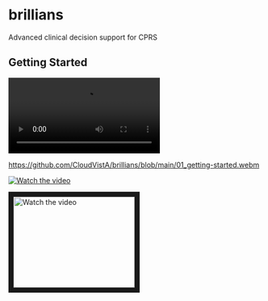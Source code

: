 # brillians
Advanced clinical decision support for CPRS


## Getting Started
![Alt text](01_getting-started.webm?raw=true "Getting Started")


https://github.com/CloudVistA/brillians/blob/main/01_getting-started.webm


[![Watch the video](https://img.youtube.com/vi/nTQUwghvy5Q/default.jpg)](https://youtu.be/nTQUwghvy5Q)



<a href="http://www.youtube.com/watch?feature=player_embedded&v=nTQUwghvy5Q" target="_blank">
 <img src="http://img.youtube.com/vi/nTQUwghvy5Q/mqdefault.jpg" alt="Watch the video" width="240" height="180" border="10" />
</a>
